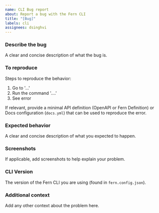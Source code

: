 ```yaml
---
name: CLI Bug report
about: Report a bug with the Fern CLI
title: "[Bug]"
labels: cli
assignees: dsinghvi
---
```


### Describe the bug

A clear and concise description of what the bug is.

### To reproduce

Steps to reproduce the behavior:

1. Go to '...'
2. Run the command '....'
3. See error

If relevant, provide a minimal API definition (OpenAPI or Fern Definition) or Docs configuration (`docs.yml`) that can be used to reproduce the error.

### Expected behavior

A clear and concise description of what you expected to happen.

### Screenshots

If applicable, add screenshots to help explain your problem.

### CLI Version

The version of the Fern CLI you are using (found in `fern.config.json`).

### Additional context

Add any other context about the problem here.
